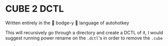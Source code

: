 # CUBE 2 DCTL

Written entirely in the 🥰 bodge-y 🥰 language of autohotkey 

This will recursively go through a directory and create a DCTL of it, I would suggest running power rename on the `.dctl`'s in order to remove the `.cube` 